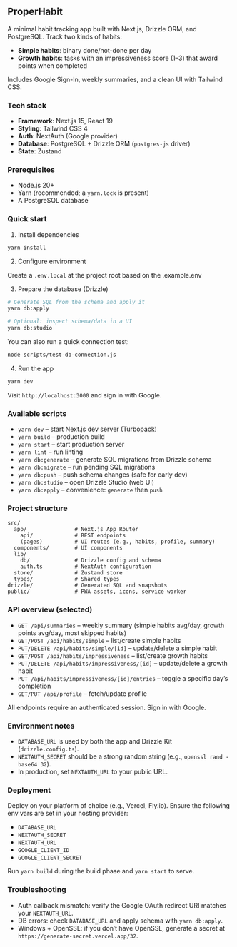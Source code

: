 ## ProperHabit

A minimal habit tracking app built with Next.js, Drizzle ORM, and PostgreSQL. Track two kinds of habits:

- **Simple habits**: binary done/not-done per day
- **Growth habits**: tasks with an impressiveness score (1–3) that award points when completed

Includes Google Sign-In, weekly summaries, and a clean UI with Tailwind CSS.

### Tech stack

- **Framework**: Next.js 15, React 19
- **Styling**: Tailwind CSS 4
- **Auth**: NextAuth (Google provider)
- **Database**: PostgreSQL + Drizzle ORM (`postgres-js` driver)
- **State**: Zustand

### Prerequisites

- Node.js 20+
- Yarn (recommended; a `yarn.lock` is present)
- A PostgreSQL database

### Quick start

1) Install dependencies

```bash
yarn install
```

2) Configure environment

Create a `.env.local` at the project root based on the .example.env

3) Prepare the database (Drizzle)

```bash
# Generate SQL from the schema and apply it
yarn db:apply

# Optional: inspect schema/data in a UI
yarn db:studio
```

You can also run a quick connection test:

```bash
node scripts/test-db-connection.js
```

4) Run the app

```bash
yarn dev
```

Visit `http://localhost:3000` and sign in with Google.

### Available scripts

- `yarn dev` – start Next.js dev server (Turbopack)
- `yarn build` – production build
- `yarn start` – start production server
- `yarn lint` – run linting
- `yarn db:generate` – generate SQL migrations from Drizzle schema
- `yarn db:migrate` – run pending SQL migrations
- `yarn db:push` – push schema changes (safe for early dev)
- `yarn db:studio` – open Drizzle Studio (web UI)
- `yarn db:apply` – convenience: `generate` then `push`

### Project structure

```text
src/
  app/               # Next.js App Router
    api/             # REST endpoints
    (pages)          # UI routes (e.g., habits, profile, summary)
  components/        # UI components
  lib/
    db/              # Drizzle config and schema
    auth.ts          # NextAuth configuration
  store/             # Zustand store
  types/             # Shared types
drizzle/             # Generated SQL and snapshots
public/              # PWA assets, icons, service worker
```

### API overview (selected)

- `GET /api/summaries` – weekly summary (simple habits avg/day, growth points avg/day, most skipped habits)
- `GET/POST /api/habits/simple` – list/create simple habits
- `PUT/DELETE /api/habits/simple/[id]` – update/delete a simple habit
- `GET/POST /api/habits/impressiveness` – list/create growth habits
- `PUT/DELETE /api/habits/impressiveness/[id]` – update/delete a growth habit
- `PUT /api/habits/impressiveness/[id]/entries` – toggle a specific day’s completion
- `GET/PUT /api/profile` – fetch/update profile

All endpoints require an authenticated session. Sign in with Google.

### Environment notes

- `DATABASE_URL` is used by both the app and Drizzle Kit (`drizzle.config.ts`).
- `NEXTAUTH_SECRET` should be a strong random string (e.g., `openssl rand -base64 32`).
- In production, set `NEXTAUTH_URL` to your public URL.

### Deployment

Deploy on your platform of choice (e.g., Vercel, Fly.io). Ensure the following env vars are set in your hosting provider:

- `DATABASE_URL`
- `NEXTAUTH_SECRET`
- `NEXTAUTH_URL`
- `GOOGLE_CLIENT_ID`
- `GOOGLE_CLIENT_SECRET`

Run `yarn build` during the build phase and `yarn start` to serve.

### Troubleshooting

- Auth callback mismatch: verify the Google OAuth redirect URI matches your `NEXTAUTH_URL`.
- DB errors: check `DATABASE_URL` and apply schema with `yarn db:apply`.
- Windows + OpenSSL: if you don’t have OpenSSL, generate a secret at `https://generate-secret.vercel.app/32`.


